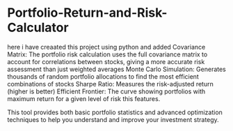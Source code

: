 # Portfolio-Return-and-Risk-Calculator

here i have creaated this project using python and added 
Covariance Matrix: The portfolio risk calculation uses the full covariance matrix to account for correlations between stocks, giving a more accurate risk assessment than just weighted averages
Monte Carlo Simulation: Generates thousands of random portfolio allocations to find the most efficient combinations of stocks
Sharpe Ratio: Measures the risk-adjusted return (higher is better)
Efficient Frontier: The curve showing portfolios with maximum return for a given level of risk
this features.

This tool provides both basic portfolio statistics and advanced optimization techniques to help you understand and improve your investment strategy.
